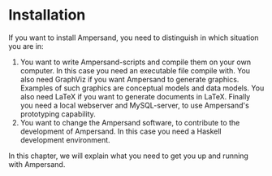 # Installation

If you want to install Ampersand, you need to distinguish in which situation you are in:

1. You want to write Ampersand-scripts and compile them on your own computer. In this case you need an executable file compile with. You also need GraphViz if you want Ampersand to generate graphics. Examples of such graphics are conceptual models and data models. You also need LaTeX if you want to generate documents in LaTeX. Finally you need a local webserver and MySQL-server, to use Ampersand's prototyping capability.
2. You want to change the Ampersand software, to contribute to the development of Ampersand. In this case you need a Haskell development environment.

In this chapter, we will explain what you need to get you up and running with Ampersand.



